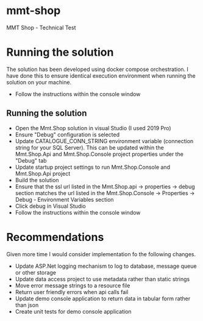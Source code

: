 # mmt-shop
MMT Shop - Technical Test

# Running the solution

The solution has been developed using docker compose orchestration.  I have done this to ensure identical execution environment when running the solution on your machine.

- Follow the instructions within the console window
## Running the solution
- Open the Mmt.Shop solution in visual Studio (I used 2019 Pro)
- Ensure "Debug" configuration is selected
- Update CATALOGUE_CONN_STRING environment variable (connection string for your SQL Server).  This can be updated within the Mmt.Shop.Api and Mmt.Shop.Console project properties under the "Debug" tab
- Update startup project settings to run Mmt.Shop.Console and Mmt.Shop.Api project
- Build the solution
- Ensure that the ssl url listed in the Mmt.Shop.api -> properties -> debug section matches the url listed in the Mmt.Shop.Console -> Properties -> Debug - Environment Variables section
- Click debug in Visual Studio
- Follow the instructions within the console window

# Recommendations

Given more time I would consider implementation fo the following changes.

- Update ASP.Net logging mechanism to log to database, message queue or other storage
- Update data access project to use metadata rather than static strings
- Move error message strings to a resource file
- Return user friendly errors when api calls fail
- Update demo console application to return data in tabular form rather than json
- Create unit tests for demo console application


